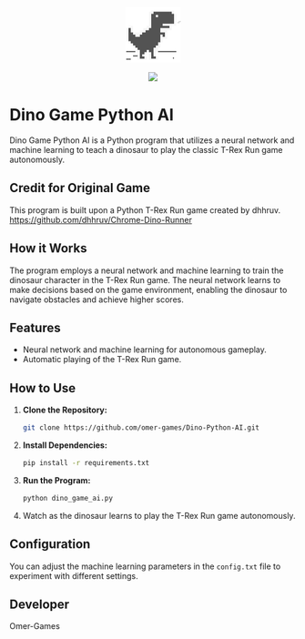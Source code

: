 <p align="center">
  <img src="https://github.com/omer-games/Dino-Python-AI/blob/main/assets/Dino/DinoStart.png" width="97" height="97">

</p>
<p align="center">
	<img src="http://ForTheBadge.com/images/badges/made-with-python.svg">
</p>


# Dino Game Python AI

Dino Game Python AI is a Python program that utilizes a neural network and machine learning to teach a dinosaur to play the classic T-Rex Run game autonomously.

## Credit for Original Game

This program is built upon a Python T-Rex Run game created by dhhruv.
https://github.com/dhhruv/Chrome-Dino-Runner

## How it Works

The program employs a neural network and machine learning to train the dinosaur character in the T-Rex Run game. The neural network learns to make decisions based on the game environment, enabling the dinosaur to navigate obstacles and achieve higher scores.

## Features

- Neural network and machine learning for autonomous gameplay.
- Automatic playing of the T-Rex Run game.

## How to Use

1. **Clone the Repository:**

    ```bash
    git clone https://github.com/omer-games/Dino-Python-AI.git
    ```

2. **Install Dependencies:**

    ```bash
    pip install -r requirements.txt
    ```

3. **Run the Program:**

    ```bash
    python dino_game_ai.py
    ```

4. Watch as the dinosaur learns to play the T-Rex Run game autonomously.

## Configuration

You can adjust the machine learning parameters in the `config.txt` file to experiment with different settings.

## Developer

Omer-Games



